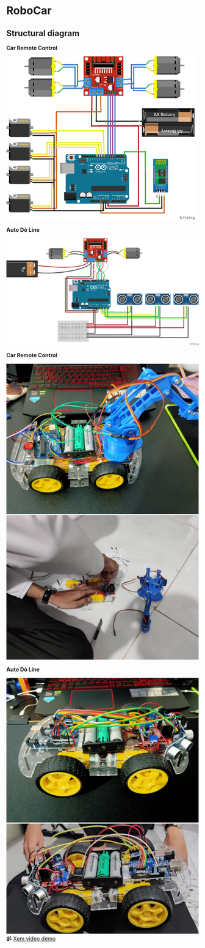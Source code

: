 # RoboCar
## Structural diagram

**Car Remote Control**

<a href=""><img src="https://github.com/phanvanlinhh/RoboCar/blob/main/Imgs/Arduino_car.png" alt="Car Remote Control"></a>

**Auto Dò Line**

<a href=""><img src="https://github.com/phanvanlinhh/RoboCar/blob/main/Imgs/3UltrasonicSensorsCar_bb.jpg" alt="Dò line"></a>

**Car Remote Control**

<a href=""><img src="https://github.com/phanvanlinhh/RoboCar/blob/main/Imgs/34496f8f-99f6-4bd2-8a35-6e5a330ec80c.jpg" alt="Car Remote Control"></a>
<a href=""><img src="https://github.com/phanvanlinhh/RoboCar/blob/main/Imgs/030bd9b9-22fe-4ab2-8a4f-6cdae617478b.jpg" alt="Car Remote Control"></a>

**Auto Dò Line**

<a href=""><img src="https://github.com/phanvanlinhh/RoboCar/blob/main/Imgs/00ea6c39-6123-414c-8c33-40cb787a39b5.jpg" alt="Dò line"></a> 
<a href=""><img src="https://github.com/phanvanlinhh/RoboCar/blob/main/Imgs/e41e042a-62ba-426d-9c3b-ae2ded56b93d.jpg" alt="Dò line"></a>
📹 [Xem video demo](videos/https://github.com/phanvanlinhh/RoboCar/blob/main/Imgs/42d5661a-f1bd-45e8-89a5-7d6e00ca6382.mp4)
